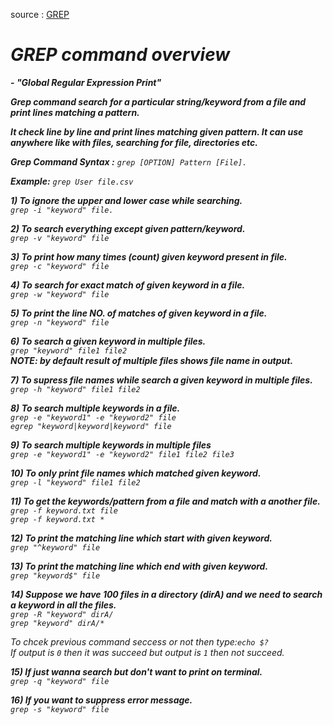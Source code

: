 source : [GREP](https://youtu.be/bKNAYemzC6E?si=uQOGZk9tmVzlFMd)

# _GREP command overview_

__- <i>"Global Regular Expression Print"</i>__

__<i>Grep command search for a particular string/keyword from a file and print lines matching a pattern.__

__It check line by line and print lines matching given pattern.
It can use anywhere like with files, searching for file, directories etc.__

__Grep Command Syntax :__ ``` grep [OPTION] Pattern [File]. ```

__Example:__ ```grep User file.csv```

__1) To ignore the upper and lower case while searching.__<br>
```grep -i "keyword" file.```

__2) To search everything except given pattern/keyword.__<br>
```grep -v "keyword" file```

__3) To print how many times (count) given keyword present in file.__<br>
```grep -c "keyword" file```

__4) To search for exact match of given keyword in a file.__<br>
```grep -w "keyword" file```

__5)  To print the line NO. of matches of given keyword in a file.__<br>
```grep -n "keyword" file```

__6) To search a given keyword in multiple files.__<br>
```grep "keyword" file1 file2```<br>
     __NOTE: by default result of multiple files shows file name in output.__<br>

__7) To supress file names while search a given keyword in multiple files.__<br>
```grep -h "keyword" file1 file2```

__8) To search multiple keywords in a file.__<br>
```grep -e "keyword1" -e "keyword2" file```<br>
```egrep "keyword|keyword|keyword" file```

__9) To search multiple keywords in multiple files__<br>
```grep -e "keyword1" -e "keyword2" file1 file2 file3```

__10) To only print file names which matched given keyword.__<br>
```grep -l "keyword" file1 file2```

__11) To get the keywords/pattern from a file and match with a another file.__<br>
```grep -f keyword.txt file```<br>
```grep -f keyword.txt *```

__12) To print the matching line which start with given keyword.__<br>
```grep "^keyword" file```<br>

__13) To print the matching line which end with given keyword.__<br>
```grep "keyword$" file```<br>

__14) Suppose we have 100 files in a directory (dirA) and we need to search a keyword in all the files.__<br>
```grep -R "keyword" dirA/```<br>
```grep "keyword" dirA/*```<br>

To chcek previous command seccess or not then type:```echo $?```<br>
If output is ```0``` then it was succeed but output is ```1``` then not succeed.

__15) If just wanna search but don't want to print on terminal.__<br>
```grep -q "keyword" file```

__16) If you want to suppress error message.__<br>
```grep -s "keyword" file```</i>

